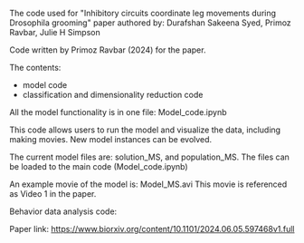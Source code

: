 The code used for "Inhibitory circuits coordinate leg movements during Drosophila grooming" paper authored by: 
Durafshan Sakeena Syed, Primoz Ravbar, Julie H Simpson

Code written by Primoz Ravbar (2024) for the paper.

The contents:
- model code
- classification and dimensionality reduction code

All the model functionality is in one file: Model_code.ipynb 

This code allows users to run the model and visualize the data, including making movies.
New model instances can be evolved.

The current model files are: solution_MS, and population_MS. The files can be loaded to the main code (Model_code.ipynb)

An example movie of the model is: Model_MS.avi  This movie is referenced as Video 1 in the paper.

Behavior data analysis code: 

Paper link: https://www.biorxiv.org/content/10.1101/2024.06.05.597468v1.full
